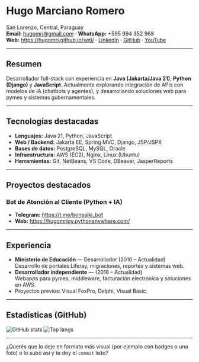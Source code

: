 # Hugo Marciano Romero

San Lorenzo, Central, Paraguay  
**Email:** hugomrj@gmail.com · **WhatsApp:** +595 994 352 968  
**Web:** https://hugomrj.github.io/seti/ · [LinkedIn](https://www.linkedin.com/in/hugomrj/) · [GitHub](https://github.com/hugomrj/) · [YouTube](https://www.youtube.com/)

---

## Resumen
Desarrollador full-stack con experiencia en **Java (Jakarta/Java 21)**, **Python (Django)** y **JavaScript**. Actualmente explorando integración de APIs con modelos de IA (chatbots y agentes), y desarrollando soluciones web para pymes y sistemas gubernamentales.

---

## Tecnologías destacadas
- **Lenguajes:** Java 21, Python, JavaScript  
- **Web / Backend:** Jakarta EE, Spring MVC, Django, JSP/JSPX  
- **Bases de datos:** PostgreSQL, MySQL, Oracle  
- **Infraestructura:** AWS (EC2), Nginx, Linux (Ubuntu)  
- **Herramientas:** Git, NetBeans, VS Code, DBeaver, JasperReports

---

## Proyectos destacados
### Bot de Atención al Cliente (Python + IA)
- **Telegram:** https://t.me/bonsaiki_bot  
- **Web:** https://hugomrjpy.pythonanywhere.com/


---

## Experiencia
- **Ministerio de Educación** — Desarrollador (2010 – Actualidad)  
  Desarrollo de portales Liferay, migraciones, reportes y sistemas web.
- **Desarrollador independiente** — (2018 – Actualidad)  
  Webapps para pymes, middleware, facturación electrónica y soluciones en AWS.
- Proyectos previos: Visual FoxPro, Delphi, Visual Basic.

---

## Estadísticas (GitHub)
![GitHub stats](https://github-readme-stats.vercel.app/api?username=hugomrj&show_icons=true&theme=radical)
![Top langs](https://github-readme-stats.vercel.app/api/top-langs/?username=hugomrj&layout=compact&theme=radical)

---



¿Querés que lo deje en formato más visual (por ejemplo con badges o una foto) o lo subo así y te doy el `commit` listo?  
